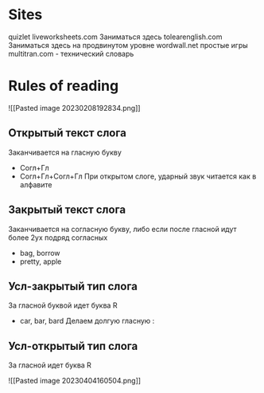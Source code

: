 # Sites
quizlet
liveworksheets.com Заниматься здесь
tolearenglish.com Заниматься здесь на продвинутом уровне
wordwall.net простые игры
multitran.com - технический словарь


# Rules of reading
![[Pasted image 20230208192834.png]]

## Открытый текст слога
Заканчивается на гласную букву
- Согл+Гл
- Согл+Гл+Согл+Гл
При открытом слоге, ударный звук читается как в алфавите
## Закрытый текст слога
Заканчивается на согласную букву, либо если после гласной идут более 2ух подряд согласных
- bag, borrow
- pretty, apple
## Усл-закрытый тип слога
За гласной буквой идет буква R
- car, bar, bard
Делаем долгую гласную :
## Усл-открытый тип слога
За гласной идет буква R

![[Pasted image 20230404160504.png]]